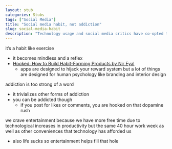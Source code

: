 ```yaml
---
layout: stub
categories: Stubs
tags: ["Social Media"]
title: "Social media habit, not addiction"
slug: social-media-habit
description: "Technology usage and social media critics have co-opted the language of addiction."
---
```


it’s a habit like exercise
* it becomes mindless and a reflex
* [Hooked: How to Build Habit-Forming Products by Nir Eyal](https://www.goodreads.com/en/book/show/22668729)
    * apps are designed to hijack your reward system but a lot of things are designed for human psychology like branding and interior design 

addiction is too strong of a word 
* it trivializes other forms of addiction
* you can be addicted though
    * if you post for likes or comments, you are hooked on that dopamine rush

we crave entertainment because we have more free time due to technological increases in productivity but the same 40 hour work week as well as other conveniences that technology has afforded us 
* also life sucks so entertainment helps fill that hole 